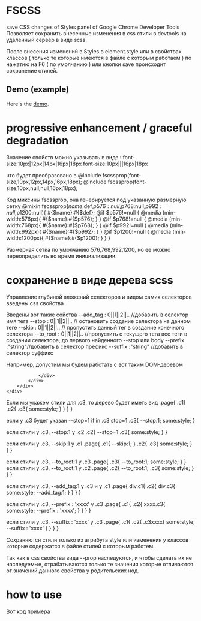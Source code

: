 # FSCSS
save CSS changes of Styles panel of Google Chrome Developer Tools
Позволяет сохранить внесенные изменения в css стили в devtools на удаленный сервер в виде scss.

После внесения изменений в Styles в element.style или в свойствах классов ( только те которые имеются в файле с которым работаем ) по нажатию на F6 ( по умолчанию ) или кнопки save происходит сохранение стилей.

## Demo (example)
Here's the [demo](https://servibilis.github.io/fscss/example/index.html).


# progressive enhancement / graceful degradation
Значение свойств  можно указывать в виде :
	font-size:10px|12px|14px|16px|18px
	font-size:10px|||16px|18px

что будет преобразовано в
	@include fscssprop(font-size,10px,12px,14px,16px,18px);
	@include fscssprop(font-size,10px,null,null,16px,18px);

Код миксины fscssprop, она генерируется под указанную размерную сетку
	@mixin fscssprop($name,$def,$p576:null,$p768:null,$p992:null,$p1200:null){
		#{$name}:#{$def};
		@if $p576!=null {
			@media (min-width:576px){
				#{$name}:#{$p576};
				}
			}
		@if $p768!=null {
			@media (min-width:768px){
				#{$name}:#{$p768};
				}
			}
		@if $p992!=null {
			@media (min-width:992px){
				#{$name}:#{$p992};
				}
			}
		@if $p1200!=null {
			@media (min-width:1200px){
				#{$name}:#{$p1200};
				}
			}
		}

Размерная сетка по умолчанию 576,768,992,1200, но ее можно переопределить во время инициализации.


# сохранение в виде дерева scss
Управление глубиной вложений селекторов и видом самих селекторов введены css свойства

Введены вот такие сойства
--add_tag : 0||1||2||..  //добавить в селектор имя тега
--stop : 0||1||2||.. // остановить создание селектора на данном теге
--skip : 0||1||2||.. // пропустить данный тег в создание конечного селектора
--to_root : 0||1||2||.. //пропустить с текущего тега все теги в создании селектора, до первого найденного --stop или body
--prefix :"string"//добавить в селектор префикс
--suffix :"string" //добавить в селектор суффикс




Например, допустим мы будем работать с вот таким DOM-деревом
<body class="page">
	<div class="c1">
		<div>
			<div class="c2">
				<div class="c3">

				</div>
			</div>
		</div>
	</div>
</body>

Если мы укажем стили для .c3, то дерево будет иметь вид
.page{
	.c1{
		.c2{
			.c3{
				some:style;
				}
			}
		}
	}

если у .c3 будет указан --stop=1
if in .c3 stop=1
	.c3{
		--stop:1;
		some:style;
		}

если стили у .c3, --stop:1 у .c2
.c2{
	--stop=1
	.c3{
		some:style;
		}
	}

если стили у .c3, --skip:1 у .c1
.page{
	.c1{
		--skip:1;
		}
	.c2{
		.c3{
			some:style;
			}
		}
	}

если стили у .c3, --to_root:1 у .c3
.page{
	.c3{
		--to_root:1;
		some:style;
		}
	}
если стили у .c3, --to_root:1 у .c2
.page{
	.c2{
		--to_root:1;
		.c3{
			some:style;
			}
		}
	}

если стили у .c3, --add_tag:1 у .c3 и у .c1
.page{
	div.c1{
		.c2{
			div.c3{
				some:style;
				--add_tag:1;
				}
			}
		}
	}

если стили у .c3, --prefix : 'xxxx' у .c3
.page{
	.c1{
		.c2{
			xxxx.c3{
				some:style;
				--prefix : 'xxxx';
				}
			}
		}
	}

если стили у .c3, --suffix : 'xxxx' у .c3
.page{
	.c1{
		.c2{
			.c3xxxx{
				some:style;
				--suffix : 'xxxx'
				}
			}
		}
	}

Сохраняются стили только из атрибута style или изменения у классов которые содержатся в файле стилей с которым работем.

Так как в css свойства вида --prop наследуются, и чтобы сделать их не наследуемые, отрабатываются только те значения которые отличаются от значений данного свойства у родительских нод.

# how to use

Вот код примера

<script src="../dist/fscss.js"></script>
<script>
	let sass = new Sass(); // для компиляции sass в браузере
	let style = document.createElement("style");
	document.head.appendChild(style);
	// инициация
	let f = new fscss({
		array_class_exclude:['row','col-sm','p-1','m-3'], // классы которые будут пропускаться при создании селектора
		progressive_sizes:[576,992,1200], // сетка для progressive enhancement / graceful degradation
		key_save_css:'F5', // кнопка для кохранения
		show_save_button:true, // показывать кнопку для сохранения

		get_fscss:()=>document.querySelector(".fscss").innerText, // функция которая будет возвращать откудато код fscss
		set_fscss:(fscss)=>{ // обработчик в который отправляется код fscss
			// в данной функции вам необходмо куда-то сохранить код fscss 
			document.querySelector(".fscss").innerText = fscss;
			},
		set_scss:(scss)=>{ // обработчик в который отправляется код scss
			// в данной функции нужно сохранить куда-то код scss
			document.querySelector(".scss").innerText = scss;
			// в примере также тут сразу компилируется код css и обновляется таблица стилей
			sass.compile(scss, function(result) {
				document.querySelector(".css").innerText = result.text;
				style.innerText = result.text;
				});
			document.querySelectorAll("*").forEach((e)=>{
				e.removeAttribute('style');
				e.dataset.mutation=0;
				});
			}
		}
		);
	f.save();
</script>



